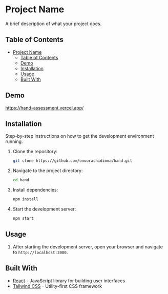 # Project Name

A brief description of what your project does.

## Table of Contents

- [Project Name](#project-name)
  - [Table of Contents](#table-of-contents)
  - [Demo](#demo)
  - [Installation](#installation)
  - [Usage](#usage)
  - [Built With](#built-with)

## Demo

https://hand-assessment.vercel.app/

## Installation

Step-by-step instructions on how to get the development environment running.

1. Clone the repository:

    ```bash
    git clone https://github.com/onuorachidimma/hand.git
    ```

2. Navigate to the project directory:

    ```bash
    cd hand
    ```

3. Install dependencies:

    ```bash
    npm install
    ```

4. Start the development server:

    ```bash
    npm start
    ```

## Usage

1. After starting the development server, open your browser and navigate to `http://localhost:3000`.

## Built With

- [React](https://reactjs.org/) - JavaScript library for building user interfaces
- [Tailwind CSS](https://tailwindcss.com/) - Utility-first CSS framework

